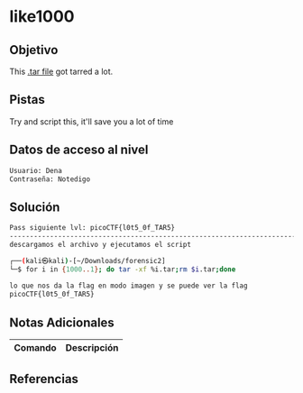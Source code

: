 # like1000
## Objetivo
This [.tar file](https://jupiter.challenges.picoctf.org/static/52084b5ad360b25f9af83933114324e0/1000.tar) got tarred a lot.
## Pistas
Try and script this, it'll save you a lot of time
## Datos de acceso al nivel
```bash
Usuario: Dena
Contraseña: Notedigo
```
## Solución
```bash
Pass siguiente lvl: picoCTF{l0t5_0f_TAR5}
---------------------------------------------------------------------------
descargamos el archivo y ejecutamos el script

┌──(kali㉿kali)-[~/Downloads/forensic2]
└─$ for i in {1000..1}; do tar -xf %i.tar;rm $i.tar;done
                                                                                                                                                                       
lo que nos da la flag en modo imagen y se puede ver la flag
picoCTF{l0t5_0f_TAR5} 
```
## Notas Adicionales

| Comando  | Descripción | 
|------------|--------------|

## Referencias 
